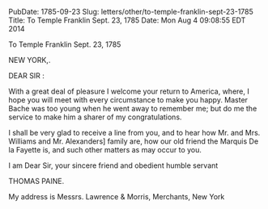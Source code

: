 PubDate: 1785-09-23
Slug: letters/other/to-temple-franklin-sept-23-1785
Title: To Temple Franklin  Sept. 23, 1785
Date: Mon Aug  4 09:08:55 EDT 2014

   To Temple Franklin  Sept. 23, 1785

   NEW YORK,.

   DEAR SIR :

   With a great deal of pleasure I welcome your return to America, where, I
   hope you will meet with every circumstance to make you happy. Master Bache
   was too young when he went away to remember me; but do me the service to
   make him a sharer of my congratulations.

   I shall be very glad to receive a line from you, and to hear how Mr. and
   Mrs. Williams and Mr. Alexanders] family are, how our old friend the
   Marquis De la Fayette is, and such other matters as may occur to you.

   I am Dear Sir, your sincere friend and obedient humble servant

   THOMAS PAINE.

   My address is Messrs. Lawrence & Morris, Merchants, New York


